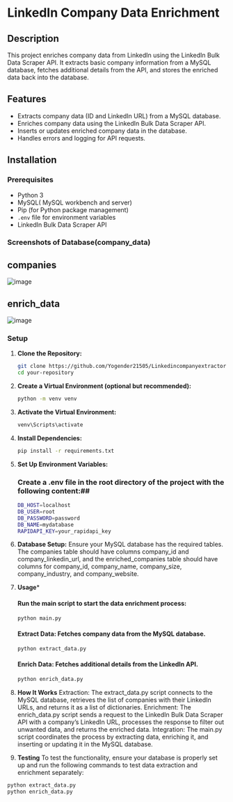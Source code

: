 # LinkedIn Company Data Enrichment

## Description

This project enriches company data from LinkedIn using the LinkedIn Bulk Data Scraper API. It extracts basic company information from a MySQL database, fetches additional details from the API, and stores the enriched data back into the database.

## Features

- Extracts company data (ID and LinkedIn URL) from a MySQL database.
- Enriches company data using the LinkedIn Bulk Data Scraper API.
- Inserts or updates enriched company data in the database.
- Handles errors and logging for API requests.

## Installation

### Prerequisites

- Python 3
- MySQL( MySQL workbench and server)
- Pip (for Python package management)
- `.env` file for environment variables
- LinkedIn Bulk Data Scraper API
### Screenshots of Database(company_data)
## companies
![image](https://github.com/user-attachments/assets/c3cb7af3-554f-4aa4-8df9-8c67628295f4)
## enrich_data
![image](https://github.com/user-attachments/assets/d3f4e030-dcfe-4e2d-9389-fd8fb8314afd)

### Setup

1. **Clone the Repository:**

   ```bash
   git clone https://github.com/Yogender21505/Linkedincompanyextractor.git
   cd your-repository
   ```
2. **Create a Virtual Environment (optional but recommended):**
   ```bash
   python -m venv venv
   ```
3. **Activate the Virtual Environment:**
    ```bash
    venv\Scripts\activate
    ```
4. **Install Dependencies:**
    ```bash
    pip install -r requirements.txt
    ```
5. **Set Up Environment Variables:**
   ### Create a .env file in the root directory of the project with the following content:##
    ```bash
    DB_HOST=localhost
    DB_USER=root
    DB_PASSWORD=password
    DB_NAME=mydatabase
    RAPIDAPI_KEY=your_rapidapi_key
    ```
6. **Database Setup:**
   Ensure your MySQL database has the required tables. The companies table should have columns company_id and company_linkedin_url, and the enriched_companies table should have columns for company_id, company_name, company_size, company_industry, and company_website.
7. **Usage***
    #### Run the main script to start the data enrichment process:
      ```bash
    python main.py
      ```
    #### Extract Data: Fetches company data from the MySQL database.
    ```bash
    python extract_data.py
    ```
    #### Enrich Data: Fetches additional details from the LinkedIn API.
    ```bash
    python enrich_data.py
    ```
9. **How It Works**
Extraction: The extract_data.py script connects to the MySQL database, retrieves the list of companies with their LinkedIn URLs, and returns it as a list of dictionaries.
Enrichment: The enrich_data.py script sends a request to the LinkedIn Bulk Data Scraper API with a company’s LinkedIn URL, processes the response to filter out unwanted data, and returns the enriched data.
Integration: The main.py script coordinates the process by extracting data, enriching it, and inserting or updating it in the MySQL database.

10. **Testing**
  To test the functionality, ensure your database is properly set up and run the following commands to test data extraction and enrichment separately:

  ```bash
  python extract_data.py
  python enrich_data.py
  ```
